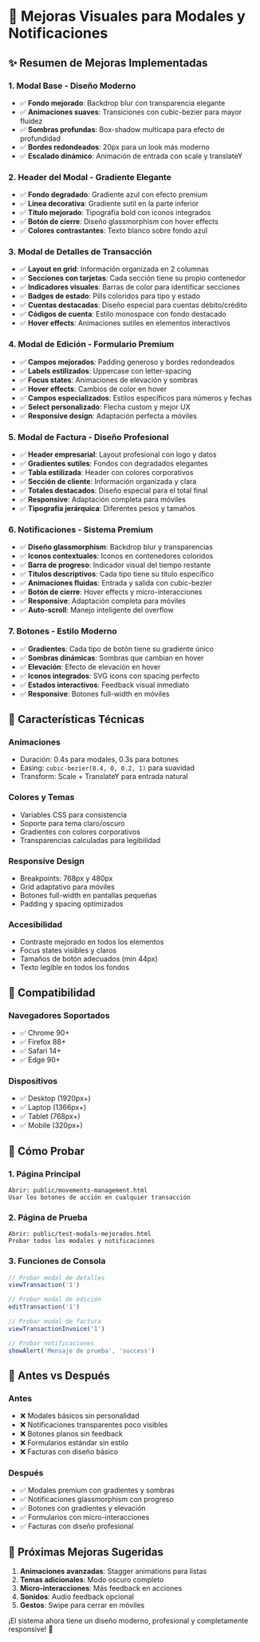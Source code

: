 # 🎨 Mejoras Visuales para Modales y Notificaciones

## ✨ Resumen de Mejoras Implementadas

### 1. **Modal Base - Diseño Moderno**
- ✅ **Fondo mejorado**: Backdrop blur con transparencia elegante
- ✅ **Animaciones suaves**: Transiciones con cubic-bezier para mayor fluidez
- ✅ **Sombras profundas**: Box-shadow multicapa para efecto de profundidad
- ✅ **Bordes redondeados**: 20px para un look más moderno
- ✅ **Escalado dinámico**: Animación de entrada con scale y translateY

### 2. **Header del Modal - Gradiente Elegante**
- ✅ **Fondo degradado**: Gradiente azul con efecto premium
- ✅ **Línea decorativa**: Gradiente sutil en la parte inferior
- ✅ **Título mejorado**: Tipografía bold con iconos integrados
- ✅ **Botón de cierre**: Diseño glassmorphism con hover effects
- ✅ **Colores contrastantes**: Texto blanco sobre fondo azul

### 3. **Modal de Detalles de Transacción**
- ✅ **Layout en grid**: Información organizada en 2 columnas
- ✅ **Secciones con tarjetas**: Cada sección tiene su propio contenedor
- ✅ **Indicadores visuales**: Barras de color para identificar secciones
- ✅ **Badges de estado**: Pills coloridos para tipo y estado
- ✅ **Cuentas destacadas**: Diseño especial para cuentas débito/crédito
- ✅ **Códigos de cuenta**: Estilo monospace con fondo destacado
- ✅ **Hover effects**: Animaciones sutiles en elementos interactivos

### 4. **Modal de Edición - Formulario Premium**
- ✅ **Campos mejorados**: Padding generoso y bordes redondeados
- ✅ **Labels estilizados**: Uppercase con letter-spacing
- ✅ **Focus states**: Animaciones de elevación y sombras
- ✅ **Hover effects**: Cambios de color en hover
- ✅ **Campos especializados**: Estilos específicos para números y fechas
- ✅ **Select personalizado**: Flecha custom y mejor UX
- ✅ **Responsive design**: Adaptación perfecta a móviles

### 5. **Modal de Factura - Diseño Profesional**
- ✅ **Header empresarial**: Layout profesional con logo y datos
- ✅ **Gradientes sutiles**: Fondos con degradados elegantes
- ✅ **Tabla estilizada**: Header con colores corporativos
- ✅ **Sección de cliente**: Información organizada y clara
- ✅ **Totales destacados**: Diseño especial para el total final
- ✅ **Responsive**: Adaptación completa para móviles
- ✅ **Tipografía jerárquica**: Diferentes pesos y tamaños

### 6. **Notificaciones - Sistema Premium**
- ✅ **Diseño glassmorphism**: Backdrop blur y transparencias
- ✅ **Iconos contextuales**: Iconos en contenedores coloridos
- ✅ **Barra de progreso**: Indicador visual del tiempo restante
- ✅ **Títulos descriptivos**: Cada tipo tiene su título específico
- ✅ **Animaciones fluidas**: Entrada y salida con cubic-bezier
- ✅ **Botón de cierre**: Hover effects y micro-interacciones
- ✅ **Responsive**: Adaptación completa para móviles
- ✅ **Auto-scroll**: Manejo inteligente del overflow

### 7. **Botones - Estilo Moderno**
- ✅ **Gradientes**: Cada tipo de botón tiene su gradiente único
- ✅ **Sombras dinámicas**: Sombras que cambian en hover
- ✅ **Elevación**: Efecto de elevación en hover
- ✅ **Iconos integrados**: SVG icons con spacing perfecto
- ✅ **Estados interactivos**: Feedback visual inmediato
- ✅ **Responsive**: Botones full-width en móviles

## 🎯 Características Técnicas

### **Animaciones**
- Duración: 0.4s para modales, 0.3s para botones
- Easing: `cubic-bezier(0.4, 0, 0.2, 1)` para suavidad
- Transform: Scale + TranslateY para entrada natural

### **Colores y Temas**
- Variables CSS para consistencia
- Soporte para tema claro/oscuro
- Gradientes con colores corporativos
- Transparencias calculadas para legibilidad

### **Responsive Design**
- Breakpoints: 768px y 480px
- Grid adaptativo para móviles
- Botones full-width en pantallas pequeñas
- Padding y spacing optimizados

### **Accesibilidad**
- Contraste mejorado en todos los elementos
- Focus states visibles y claros
- Tamaños de botón adecuados (min 44px)
- Texto legible en todos los fondos

## 📱 Compatibilidad

### **Navegadores Soportados**
- ✅ Chrome 90+
- ✅ Firefox 88+
- ✅ Safari 14+
- ✅ Edge 90+

### **Dispositivos**
- ✅ Desktop (1920px+)
- ✅ Laptop (1366px+)
- ✅ Tablet (768px+)
- ✅ Mobile (320px+)

## 🧪 Cómo Probar

### **1. Página Principal**
```
Abrir: public/movements-management.html
Usar los botones de acción en cualquier transacción
```

### **2. Página de Prueba**
```
Abrir: public/test-modals-mejorados.html
Probar todos los modales y notificaciones
```

### **3. Funciones de Consola**
```javascript
// Probar modal de detalles
viewTransaction('1')

// Probar modal de edición
editTransaction('1')

// Probar modal de factura
viewTransactionInvoice('1')

// Probar notificaciones
showAlert('Mensaje de prueba', 'success')
```

## 🎨 Antes vs Después

### **Antes**
- ❌ Modales básicos sin personalidad
- ❌ Notificaciones transparentes poco visibles
- ❌ Botones planos sin feedback
- ❌ Formularios estándar sin estilo
- ❌ Facturas con diseño básico

### **Después**
- ✅ Modales premium con gradientes y sombras
- ✅ Notificaciones glassmorphism con progreso
- ✅ Botones con gradientes y elevación
- ✅ Formularios con micro-interacciones
- ✅ Facturas con diseño profesional

## 🚀 Próximas Mejoras Sugeridas

1. **Animaciones avanzadas**: Stagger animations para listas
2. **Temas adicionales**: Modo oscuro completo
3. **Micro-interacciones**: Más feedback en acciones
4. **Sonidos**: Audio feedback opcional
5. **Gestos**: Swipe para cerrar en móviles

¡El sistema ahora tiene un diseño moderno, profesional y completamente responsive! 🎉